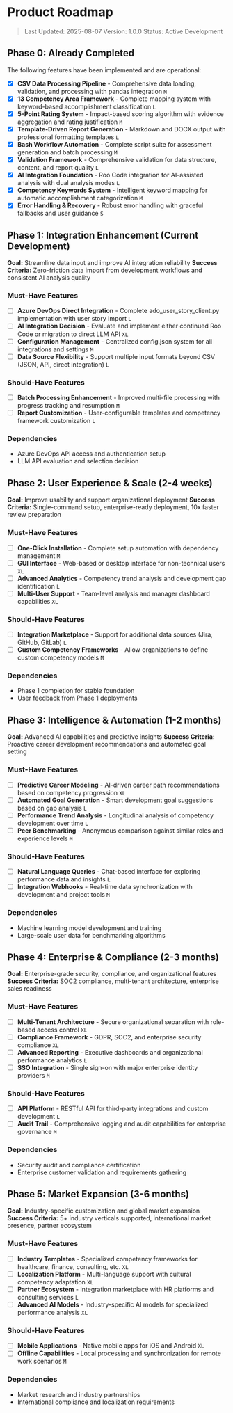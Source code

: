 # Product Roadmap

> Last Updated: 2025-08-07
> Version: 1.0.0
> Status: Active Development

## Phase 0: Already Completed

The following features have been implemented and are operational:

- [x] **CSV Data Processing Pipeline** - Comprehensive data loading, validation, and processing with pandas integration `M`
- [x] **13 Competency Area Framework** - Complete mapping system with keyword-based accomplishment classification `L`
- [x] **5-Point Rating System** - Impact-based scoring algorithm with evidence aggregation and rating justification `M`
- [x] **Template-Driven Report Generation** - Markdown and DOCX output with professional formatting templates `L`
- [x] **Bash Workflow Automation** - Complete script suite for assessment generation and batch processing `M`
- [x] **Validation Framework** - Comprehensive validation for data structure, content, and report quality `L`
- [x] **AI Integration Foundation** - Roo Code integration for AI-assisted analysis with dual analysis modes `L`
- [x] **Competency Keywords System** - Intelligent keyword mapping for automatic accomplishment categorization `M`
- [x] **Error Handling & Recovery** - Robust error handling with graceful fallbacks and user guidance `S`

## Phase 1: Integration Enhancement (Current Development)

**Goal:** Streamline data input and improve AI integration reliability
**Success Criteria:** Zero-friction data import from development workflows and consistent AI analysis quality

### Must-Have Features

- [ ] **Azure DevOps Direct Integration** - Complete ado_user_story_client.py implementation with user story import `L`
- [ ] **AI Integration Decision** - Evaluate and implement either continued Roo Code or migration to direct LLM API `XL`
- [ ] **Configuration Management** - Centralized config.json system for all integrations and settings `M`
- [ ] **Data Source Flexibility** - Support multiple input formats beyond CSV (JSON, API, direct integration) `L`

### Should-Have Features

- [ ] **Batch Processing Enhancement** - Improved multi-file processing with progress tracking and resumption `M`
- [ ] **Report Customization** - User-configurable templates and competency framework customization `L`

### Dependencies

- Azure DevOps API access and authentication setup
- LLM API evaluation and selection decision

## Phase 2: User Experience & Scale (2-4 weeks)

**Goal:** Improve usability and support organizational deployment
**Success Criteria:** Single-command setup, enterprise-ready deployment, 10x faster review preparation

### Must-Have Features

- [ ] **One-Click Installation** - Complete setup automation with dependency management `M`
- [ ] **GUI Interface** - Web-based or desktop interface for non-technical users `XL`
- [ ] **Advanced Analytics** - Competency trend analysis and development gap identification `L`
- [ ] **Multi-User Support** - Team-level analysis and manager dashboard capabilities `XL`

### Should-Have Features

- [ ] **Integration Marketplace** - Support for additional data sources (Jira, GitHub, GitLab) `L`
- [ ] **Custom Competency Frameworks** - Allow organizations to define custom competency models `M`

### Dependencies

- Phase 1 completion for stable foundation
- User feedback from Phase 1 deployments

## Phase 3: Intelligence & Automation (1-2 months)

**Goal:** Advanced AI capabilities and predictive insights
**Success Criteria:** Proactive career development recommendations and automated goal setting

### Must-Have Features

- [ ] **Predictive Career Modeling** - AI-driven career path recommendations based on competency progression `XL`
- [ ] **Automated Goal Generation** - Smart development goal suggestions based on gap analysis `L`
- [ ] **Performance Trend Analysis** - Longitudinal analysis of competency development over time `L`
- [ ] **Peer Benchmarking** - Anonymous comparison against similar roles and experience levels `M`

### Should-Have Features

- [ ] **Natural Language Queries** - Chat-based interface for exploring performance data and insights `L`
- [ ] **Integration Webhooks** - Real-time data synchronization with development and project tools `M`

### Dependencies

- Machine learning model development and training
- Large-scale user data for benchmarking algorithms

## Phase 4: Enterprise & Compliance (2-3 months)

**Goal:** Enterprise-grade security, compliance, and organizational features
**Success Criteria:** SOC2 compliance, multi-tenant architecture, enterprise sales readiness

### Must-Have Features

- [ ] **Multi-Tenant Architecture** - Secure organizational separation with role-based access control `XL`
- [ ] **Compliance Framework** - GDPR, SOC2, and enterprise security compliance `XL`
- [ ] **Advanced Reporting** - Executive dashboards and organizational performance analytics `L`
- [ ] **SSO Integration** - Single sign-on with major enterprise identity providers `M`

### Should-Have Features

- [ ] **API Platform** - RESTful API for third-party integrations and custom development `L`
- [ ] **Audit Trail** - Comprehensive logging and audit capabilities for enterprise governance `M`

### Dependencies

- Security audit and compliance certification
- Enterprise customer validation and requirements gathering

## Phase 5: Market Expansion (3-6 months)

**Goal:** Industry-specific customization and global market expansion
**Success Criteria:** 5+ industry verticals supported, international market presence, partner ecosystem

### Must-Have Features

- [ ] **Industry Templates** - Specialized competency frameworks for healthcare, finance, consulting, etc. `XL`
- [ ] **Localization Platform** - Multi-language support with cultural competency adaptation `XL`
- [ ] **Partner Ecosystem** - Integration marketplace with HR platforms and consulting services `L`
- [ ] **Advanced AI Models** - Industry-specific AI models for specialized performance analysis `XL`

### Should-Have Features

- [ ] **Mobile Applications** - Native mobile apps for iOS and Android `XL`
- [ ] **Offline Capabilities** - Local processing and synchronization for remote work scenarios `M`

### Dependencies

- Market research and industry partnerships
- International compliance and localization requirements